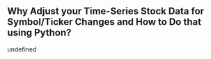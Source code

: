 ## Why Adjust your Time-Series Stock Data for Symbol/Ticker Changes and How to Do that using Python?

undefined